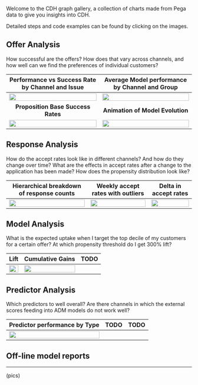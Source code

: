 Welcome to the CDH graph gallery, a collection of charts made from Pega data to give you insights into CDH.

Detailed steps and code examples can be found by clicking on the images.

## Offer Analysis

How successful are the offers? How does that vary across channels, and how well can we find the preferences of individual customers?

| Performance vs Success Rate by Channel and Issue | Average Model performance by Channel and Group |
| :---: | :---: |
| [<img src="/pegasystems/cdh-datascientist-tools/blob/master/images/bubblechart_on_channel_issue.png" width="100%">](CDH-Model-analysis-from-ADM-Datamart) | [<img src="/pegasystems/cdh-datascientist-tools/blob/master/images/average_model_performance_by_channel_group.png" width="100%">](CDH-Model-analysis-from-ADM-Datamart) |
| **Proposition Base Success Rates** | **Animation of Model Evolution** |
| [<img src="/pegasystems/cdh-datascientist-tools/blob/master/images/overall_proposition_success_rates.png" width="100%">](CDH-Model-analysis-from-ADM-Datamart) | [<img src="/pegasystems/cdh-datascientist-tools/blob/master/images/adm_animation.gif" width="100%">](CDH-Model-analysis-from-ADM-Datamart) |

## Response Analysis

How do the accept rates look like in different channels? And how do they change over time? What are the effects in accept rates after a change to the application has been made? How does the propensity distribution look like?

| Hierarchical breakdown of response counts | Weekly accept rates with outliers | Delta in accept rates |
| :---: | :---: | :---: |
| [<img src="/pegasystems/cdh-datascientist-tools/blob/master/images/IH_responses_hierarchical_breakdown.png" width="100%">](CDH-Interaction-analysis-from-IH) | [<img src="/pegasystems/cdh-datascientist-tools/blob/master/images/IH_weekly_accept_rate_with_outliers.png" width="100%">](CDH-Interaction-analysis-from-IH) | [<img src="/pegasystems/cdh-datascientist-tools/blob/master/images/IH_share_delta.png" width="100%">](CDH-Interaction-analysis-from-IH) |

## Model Analysis

What is the expected uptake when I target the top decile of my customers for a certain offer? At which propensity threshold do I get 300% lift?

| Lift | Cumulative Gains | TODO |
| :---: | :---: | :---: |
| <img src="/pegasystems/cdh-datascientist-tools/blob/master/images/lift_offline_modelreport.png" width="100%"> |  <img src="/pegasystems/cdh-datascientist-tools/blob/master/images/cum_gains_offline_modelreport.png" width="100%"> |   |


## Predictor Analysis

Which predictors to well overall? Are there channels in which the external scores feeding into ADM models do not work well?

| Predictor performance by Type | TODO | TODO |
| :---: | :---: | :---: |
| [<img src="/pegasystems/cdh-datascientist-tools/blob/master/images/aggregate_predictor_performance.png" width="100%">](CDH-Predictor-analysis-from-ADM-Datamart) |   |   |


## Off-line model reports
***

(pics)


